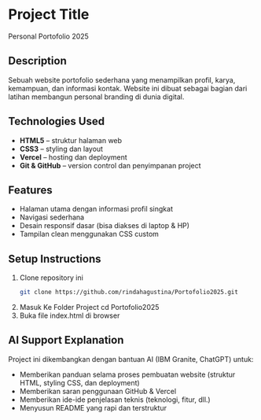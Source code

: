 # Project Title
Personal Portofolio 2025

## Description
Sebuah website portofolio sederhana yang menampilkan profil, karya, kemampuan, dan informasi kontak. Website ini dibuat sebagai bagian dari latihan membangun personal branding di dunia digital.

## Technologies Used
- **HTML5** – struktur halaman web  
- **CSS3** – styling dan layout  
- **Vercel** – hosting dan deployment  
- **Git & GitHub** – version control dan penyimpanan project  

## Features
- Halaman utama dengan informasi profil singkat  
- Navigasi sederhana  
- Desain responsif dasar (bisa diakses di laptop & HP)  
- Tampilan clean menggunakan CSS custom  

## Setup Instructions
1. Clone repository ini  
   ```bash
   git clone https://github.com/rindahagustina/Portofolio2025.git
2. Masuk Ke Folder Project
   cd Portofolio2025
3. Buka file index.html di browser

## AI Support Explanation
Project ini dikembangkan dengan bantuan AI (IBM Granite, ChatGPT) untuk:
- Memberikan panduan selama proses pembuatan website (struktur HTML, styling CSS, dan deployment)
- Memberikan saran penggunaan GitHub & Vercel
- Memberikan ide-ide penjelasan teknis (teknologi, fitur, dll.)
- Menyusun README yang rapi dan terstruktur
